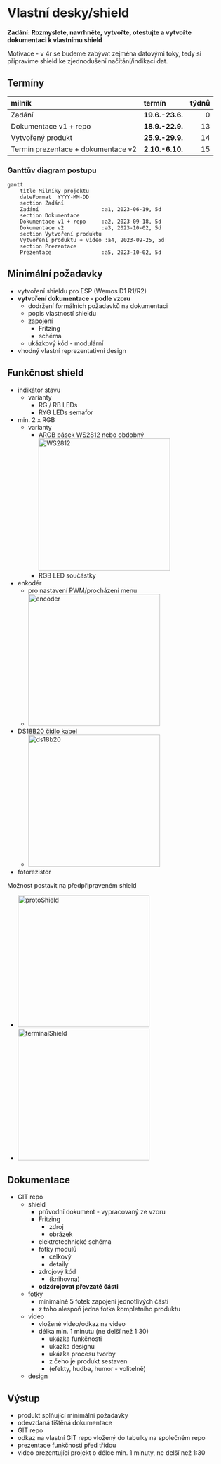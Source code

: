 # Vlastní desky/shield
**Zadání: Rozmyslete, navrhněte, vytvořte, otestujte a vytvořte dokumentaci k vlastnímu shield**

Motivace - v 4r se budeme zabývat zejména datovými toky, tedy si připravíme shield ke zjednodušení načítání/indikaci dat.

## Termíny
| milník | termín | týdnů |
|:- | :- | -:|
| Zadání | **19.6.-23.6.**  | 0 |
| Dokumentace v1 + repo | **18.9.-22.9.** | 13 |
| Vytvořený produkt | **25.9.-29.9.** | 14 |
| Termín prezentace + dokumentace v2 | **2.10.-6.10.** | 15 |

### Ganttův diagram postupu
```mermaid
gantt
    title Milníky projektu
    dateFormat  YYYY-MM-DD
    section Zadání
    Zadání                    :a1, 2023-06-19, 5d
    section Dokumentace
    Dokumentace v1 + repo     :a2, 2023-09-18, 5d
    Dokumentace v2            :a3, 2023-10-02, 5d
    section Vytvoření produktu
    Vytvoření produktu + video :a4, 2023-09-25, 5d
    section Prezentace
    Prezentace                :a5, 2023-10-02, 5d
```

## Minimální požadavky
* vytvoření shieldu pro ESP (Wemos D1 R1/R2)
* **vytvoření dokumentace - podle vzoru**
  * dodržení formálních požadavků na dokumentaci
  * popis vlastností shieldu
  * zapojení
    * Fritzing
    * schéma
  * ukázkový kód - modulární
* vhodný vlastní reprezentativní design

## Funkčnost shield
* indikátor stavu
  * varianty
    * RG / RB LEDs
    * RYG LEDs semafor
* min. 2 x RGB
  * varianty
    * ARGB pásek WS2812 nebo obdobný <img src = "https://gitlab.spseplzen.cz/haut/4r-vlastni-desky/-/raw/Concept/soubory/ws2812.jpg" alt = "WS2812" width = "300px">
    * RGB LED součástky
* enkodér
  * pro nastavení PWM/procházení menu
  * <img src = "https://gitlab.spseplzen.cz/haut/4r-vlastni-desky/-/raw/Concept/soubory/encoder.jpg" alt = "encoder" width = "300px">
* DS18B20 čidlo kabel
  * <img src = "https://gitlab.spseplzen.cz/haut/4r-vlastni-desky/-/raw/Concept/soubory/ds18b20.jpg" alt = "ds18b20" width = "300px">
* fotorezistor

Možnost postavit na předpřipraveném shield
* <img src = "https://gitlab.spseplzen.cz/haut/4r-vlastni-desky/-/raw/Concept/soubory/protoShield.jpg" alt = "protoShield" width = "300px">
* <img src = "https://gitlab.spseplzen.cz/haut/4r-vlastni-desky/-/raw/Concept/soubory/terminalShield.jpg" alt = "terminalShield" width = "300px">

## Dokumentace
* GIT repo
  * shield
      * průvodní dokument - vypracovaný ze vzoru
      * Fritzing
        * zdroj
        * obrázek
      * elektrotechnické schéma
      * fotky modulů
        * celkový
        * detaily
      * zdrojový kód
        * (knihovna)
    * **odzdrojovat převzaté části**
  * fotky
    * minimálně 5 fotek zapojení jednotlivých částí
    * z toho alespoň jedna fotka kompletního produktu
  * video
    * vložené video/odkaz na video
    * délka min. 1 minutu (ne delší než 1:30)
      * ukázka funkčnosti
      * ukázka designu
      * ukázka procesu tvorby
      * z čeho je produkt sestaven
      * (efekty, hudba, humor - volitelně)
  * design

## Výstup
* produkt splňující minimální požadavky
* odevzdaná tištěná dokumentace
* GIT repo
* odkaz na vlastní GIT repo vložený do tabulky na společném repo
* prezentace funkčnosti před třídou
* video prezentující projekt o délce min. 1 minuty, ne delší než 1:30
